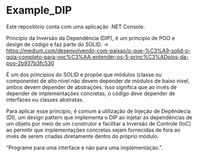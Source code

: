 # Example_DIP

Este repositório conta com uma aplicação .NET Console.

Princípio da Inversão da Dependência (DIP), é um principio de POO e design de código e faz parte do SOLID.
-> https://medium.com/desenvolvendo-com-paixao/o-que-%C3%A9-solid-o-guia-completo-para-voc%C3%AA-entender-os-5-princ%C3%ADpios-da-poo-2b937b3fc530

É um dos princípios do SOLID e propõe que módulos (classe ou componente) de alto nível não devem depender de módulos de baixo nível, ambos devem depender de abstrações. Isso significa que ao invés de depender de implementações concretas, o código deve depender de interfaces ou classes abstratas.

Para aplicar esse princípio, é comum a utilização de Injeção de Depêndecia (DI), um design pattern que implementa o DIP ao injetar as dependências de um objeto por meio de um construtor e facilitar a Inversão de Controle (IoC) ao permitir que implementações concretas sejam fornecidas de fora ao invés de serem criadas diretamente dentro do próprio módulo.

“Programe para uma interface e não para uma implementação.”.
